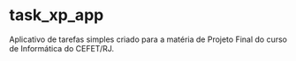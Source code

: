 # task_xp_app

Aplicativo de tarefas simples criado para a matéria de Projeto Final do curso de Informática do CEFET/RJ.

